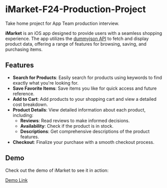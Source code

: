 # iMarket-F24-Production-Project
Take home project for App Team production interview.


**iMarket** is an iOS app designed to provide users with a seamless shopping experience. The app utilizes the [dummyjson API](https://dummyjson.com) to fetch and display product data, offering a range of features for browsing, saving, and purchasing items.

## Features

- **Search for Products**: Easily search for products using keywords to find exactly what you're looking for.
- **Save Favorite Items**: Save items you like for quick access and future reference.
- **Add to Cart**: Add products to your shopping cart and view a detailed cost breakdown.
- **Product Details**: View detailed information about each product, including:
  - **Reviews**: Read reviews to make informed decisions.
  - **Availability**: Check if the product is in stock.
  - **Descriptions**: Get comprehensive descriptions of the product features.
- **Checkout**: Finalize your purchase with a smooth checkout process.

## Demo

Check out the demo of iMarket to see it in action:

[Demo Link](https://drive.google.com/file/d/1PQqy0IM2kNR6cVMObznqIDF3ou49x4RQ/view?usp=sharing)
